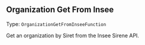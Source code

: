 

##  Organization Get From Insee 

Type: `OrganizationGetFromInseeFunction`

Get an organization by Siret from the Insee Sirene API.







